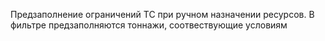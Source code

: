 Предзаполнение ограничений ТС при ручном назначении ресурсов. В фильтре предзаполняются тоннажи, соотвествующие условиям
